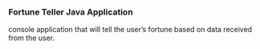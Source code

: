 ### Fortune Teller Java Application

 console application that will tell the user’s fortune based on data received from the user.

